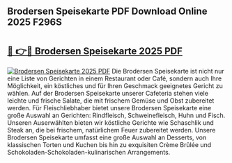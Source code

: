 ## Brodersen Speisekarte PDF Download Online 2025 F296S

# <h2><a href="http://gc9u0o4.nevu.top/?p=Brodersen+Speisekarte">🔗 👉🔴 Brodersen Speisekarte 2025 PDF</a></h2>

[![Brodersen Speisekarte 2025 PDF](https://i.imgur.com/dBaPXMq.png)](http://gc9u0o4.nevu.top/?p=Brodersen+Speisekarte)
Die Brodersen Speisekarte ist nicht nur eine Liste von Gerichten in einem Restaurant oder Café, sondern auch Ihre Möglichkeit, ein köstliches und für Ihren Geschmack geeignetes Gericht zu wählen. Auf der Brodersen Speisekarte unserer Cafeteria stehen viele leichte und frische Salate, die mit frischem Gemüse und Obst zubereitet werden. Für Fleischliebhaber bietet unsere Brodersen Speisekarte eine große Auswahl an Gerichten: Rindfleisch, Schweinefleisch, Huhn und Fisch. Unseren Auserwählten bieten wir köstliche Gerichte wie Schaschlik und Steak an, die bei frischem, natürlichem Feuer zubereitet werden. Unsere Brodersen Speisekarte umfasst eine große Auswahl an Desserts, von klassischen Torten und Kuchen bis hin zu exquisiten Crème Brûlée und Schokoladen-Schokoladen-kulinarischen Arrangements.
